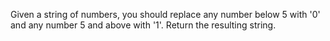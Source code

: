 Given a string of numbers, you should replace any number below 5 with '0' and any number 5 and above with '1'. Return the resulting string.
